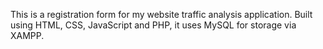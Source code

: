 This is a registration form for my website traffic analysis application. Built using HTML, CSS, JavaScript and PHP, it uses MySQL for storage via XAMPP. 


